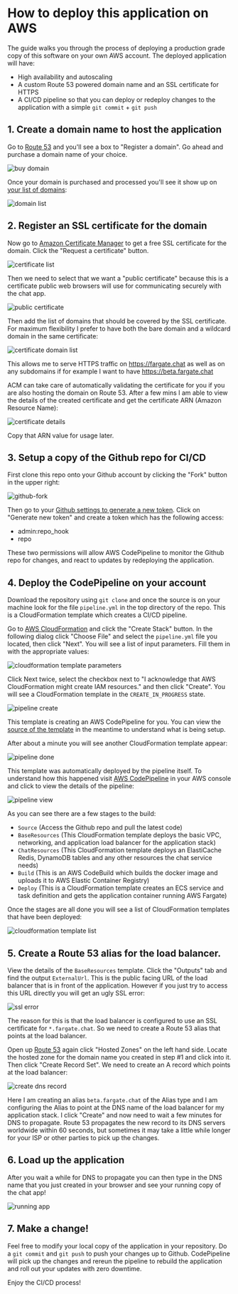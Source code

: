 # How to deploy this application on AWS

The guide walks you through the process of deploying a production grade copy of this software on your own AWS account. The deployed application will have:

- High availability and autoscaling
- A custom Route 53 powered domain name and an SSL certificate for HTTPS
- A CI/CD pipeline so that you can deploy or redeploy changes to the application with a simple `git commit` + `git push`

## 1. Create a domain name to host the application

Go to [Route 53](https://console.aws.amazon.com/route53/home) and you'll see a box to "Register a domain". Go ahead and purchase a domain name of your choice.

![buy domain](./images/buy-domain.png)

Once your domain is purchased and processed you'll see it show up on [your list of domains](https://console.aws.amazon.com/route53/home?#DomainListing:):

![domain list](./images/domain-list.png)

## 2. Register an SSL certificate for the domain

Now go to [Amazon Certificate Manager](https://console.aws.amazon.com/acm/home) to get a free SSL certificate for the domain. Click the "Request a certificate" button.

![certificate list](./images/certificate-list.png)

Then we need to select that we want a "public certificate" because this is a certificate public web browsers will use for communicating securely with the chat app.

![public certificate](./images/public-certificate.png)

Then add the list of domains that should be covered by the SSL certificate. For maximum flexibility I prefer to have both the bare domain and a wildcard domain in the same certificate:

![certificate domain list](./images/cert-domain-list.png)

This allows me to serve HTTPS traffic on https://fargate.chat as well as on any subdomains if for example I want to have https://beta.fargate.chat

ACM can take care of automatically validating the certificate for you if you are also hosting the domain on Route 53. After a few mins I am able to view the details of the created certificate and get the certificate ARN (Amazon Resource Name):

![certificate details](./images/cert-details.png)

Copy that ARN value for usage later.

## 3. Setup a copy of the Github repo for CI/CD

First clone this repo onto your Github account by clicking the "Fork" button in the upper right:

![github-fork](./images/github-fork.png)

Then go to your [Github settings to generate a new token](https://github.com/settings/tokens). Click on "Generate new token" and create a token which has the following access:

- admin:repo_hook
- repo

These two permissions will allow AWS CodePipeline to monitor the Github repo for changes, and react to updates by redeploying the application.

## 4. Deploy the CodePipeline on your account

Download the repository using `git clone` and once the source is on your machine look for the file `pipeline.yml` in the top directory of the repo. This is a CloudFormation template which creates a CI/CD pipeline.

Go to [AWS CloudFormation](https://console.aws.amazon.com/cloudformation/home) and click the "Create Stack" button. In the following dialog click "Choose File" and select the `pipeline.yml` file you located, then click "Next". You will see a list of input parameters. Fill them in with the appropriate values:

![cloudformation template parameters](./images/cloudformation-template-parameters.png)

Click Next twice, select the checkbox next to "I acknowledge that AWS CloudFormation might create IAM resources." and then click "Create". You will see a CloudFormation template in the `CREATE_IN_PROGRESS` state.

![pipeline create](./images/pipeline-create.png)

This template is creating an AWS CodePipeline for you. You can view the [source of the template](../pipeline.yml) in the meantime to understand what is being setup.

After about a minute you will see another CloudFormation template appear:

![pipeline done](./images/pipeline-done.png)

This template was automatically deployed by the pipeline itself. To understand how this happened visit [AWS CodePipeline](https://console.aws.amazon.com/codepipeline/home) in your AWS console and click to view the details of the pipeline:

![pipeline view](./images/pipeline-view.png)

As you can see there are a few stages to the build:

- `Source` (Access the Github repo and pull the latest code)
- `BaseResources` (This CloudFormation template deploys the basic VPC, networking, and application load balancer for the application stack)
- `ChatResources` (This CloudFormation template deploys an ElastiCache Redis, DynamoDB tables and any other resources the chat service needs)
- `Build` (This is an AWS CodeBuild which builds the docker image and uploads it to AWS Elastic Container Registry)
- `Deploy` (This is a CloudFormation template creates an ECS service and task definition and gets the application container running AWS Fargate)

Once the stages are all done you will see a list of CloudFormation templates that have been deployed:

![cloudformation template list](./images/cloudformation-template-list.png)

## 5. Create a Route 53 alias for the load balancer.

View the details of the `BaseResources` template. Click the "Outputs" tab and find the output `ExternalUrl`. This is the public facing URL of the load balancer that is in front of the application. However if you just try to access this URL directly you will get an ugly SSL error:

![ssl error](./images/ssl-error.png)

The reason for this is that the load balancer is configured to use an SSL certificate for `*.fargate.chat`. So we need to create a Route 53 alias that points at the load balancer.

Open up [Route 53](https://console.aws.amazon.com/route53/home) again click "Hosted Zones" on the left hand side. Locate the hosted zone for the domain name you created in step #1 and click into it. Then click "Create Record Set". We need to create an A record which points at the load balancer:

![create dns record](./images/create-dns-record.png)

Here I am creating an alias `beta.fargate.chat` of the Alias type and I am configuring the Alias to point at the DNS name of the load balancer for my application stack. I click "Create" and now need to wait a few minutes for DNS to propagate. Route 53 propagates the new record to its DNS servers worldwide within 60 seconds, but sometimes it may take a little while longer for your ISP or other parties to pick up the changes.

## 6. Load up the application

After you wait a while for DNS to propagate you can then type in the DNS name that you just created in your browser and see your running copy of the chat app!

![running app](./images/running-app.png)

## 7. Make a change!

Feel free to modify your local copy of the application in your repository. Do a `git commit` and `git push` to push your changes up to Github. CodePipeline will pick up the changes and rereun the pipeline to rebuild the application and roll out your updates with zero downtime.

Enjoy the CI/CD process!



